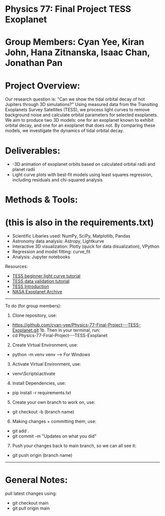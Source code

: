 # Physics 77: Final Project TESS Exoplanet

# Group Members: Cyan Yee, Kiran John, Hana Zitnanska, Isaac Chan, Jonathan Pan

# Project Overview: 
Our research question is: "Can we show the tidal orbital decay of hot Jupiters through 3D simulations?" Using measured data from the Transiting Exoplanets Survey Satellites (TESS), we process light curves to remove background noise and calculate orbital parameters for selected exoplanets. We aim to produce two 3D models: one for an exoplanet known to exhibit orbital decay, and one for an exoplanet that does not. By comparing these models, we investigate the dynamics of tidal orbital decay.

# Deliverables: 
- -3D animation of exoplanet orbits based on calculated orbital radii and planet radii  
- Light curve plots with best-fit models using least squares regression, including residuals and chi-squared analysis  

# Methods & Tools:
# (this is also in the requirements.txt)
- Scientific Libaries used: NumPy, SciPy, Matplotlib, Pandas  
- Astronomy data analysis: Astropy, Lightkurve  
- Interactive 3D visualization: Plotly (quick for data disualization), VPython
- Regression and model fitting: curve_fit  
- Analysis: Jupyter notebooks

Resources:
- [TESS beginner light curve tutorial](https://spacetelescope.github.io/mast_notebooks/notebooks/TESS/beginner_how_to_use_lc/beginner_how_to_use_lc.html)  
- [TESS data validation tutorial](https://spacetelescope.github.io/mast_notebooks/notebooks/TESS/beginner_how_to_use_dvt/beginner_how_to_use_dvt.html)  
- [TESS Introduction](https://heasarc.gsfc.nasa.gov/docs/tess/TESS-Intro.html)  
- [NASA Exoplanet Archive](https://exoplanetarchive.ipac.caltech.edu/)  

-------------------------------------
To do (for group members):

1. Clone repository, use:
- https://github.com/cyan-yee/Physics-77-Final-Project---TESS-Exoplanet.git
1b. Then in your terminal, run:
- cd Physics-77-Final-Project---TESS-Exoplanet

2. Create Virtual Environment, use:
- python -m venv venv --> For Windows

3. Activate Virtual Environment, use:
- venv\Scripts\activate

4. Install Dependencies, use:
- pip install -r requirements.txt

5. Create your own branch to work on, use:
- git checkout -b (branch name)

6. Making changes + committing them, use:
- git add .
- git commit -m "Updates on what you did"

7. Push your changes back to main branch, so we can all see it:
- git push origin (branch name)

 -------------------------------------
# General Notes:

pull latest changes using:
- git checkout main
- git pull origin main
